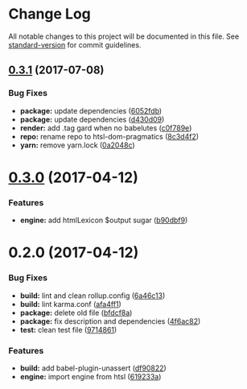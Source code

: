 # Change Log

All notable changes to this project will be documented in this file. See [standard-version](https://github.com/conventional-changelog/standard-version) for commit guidelines.

<a name="0.3.1"></a>
## [0.3.1](https://github.com/nomocas/htsl-dom-pragmatics/compare/v0.3.0...v0.3.1) (2017-07-08)


### Bug Fixes

* **package:** update dependencies ([6052fdb](https://github.com/nomocas/htsl-dom-pragmatics/commit/6052fdb))
* **package:** update dependencies ([d430d09](https://github.com/nomocas/htsl-dom-pragmatics/commit/d430d09))
* **render:** add .tag gard when no babelutes ([c0f789e](https://github.com/nomocas/htsl-dom-pragmatics/commit/c0f789e))
* **repo:** rename repo to htsl-dom-pragmatics ([8c3d4f2](https://github.com/nomocas/htsl-dom-pragmatics/commit/8c3d4f2))
* **yarn:** remove yarn.lock ([0a2048c](https://github.com/nomocas/htsl-dom-pragmatics/commit/0a2048c))



<a name="0.3.0"></a>
# [0.3.0](https://github.com/nomocas/htsl-dom-pragmatics/compare/v0.2.0...v0.3.0) (2017-04-12)


### Features

* **engine:** add htmlLexicon $output sugar ([b90dbf9](https://github.com/nomocas/htsl-dom-pragmatics/commit/b90dbf9))



<a name="0.2.0"></a>
# 0.2.0 (2017-04-12)


### Bug Fixes

* **build:** lint and clean rollup.config ([6a46c13](https://github.com/nomocas/htsl-dom-pragmatics/commit/6a46c13))
* **build:** lint karma.conf ([afa4ff1](https://github.com/nomocas/htsl-dom-pragmatics/commit/afa4ff1))
* **package:** delete old file ([bfdcf8a](https://github.com/nomocas/htsl-dom-pragmatics/commit/bfdcf8a))
* **package:** fix description and dependencies ([4f6ac82](https://github.com/nomocas/htsl-dom-pragmatics/commit/4f6ac82))
* **test:** clean test file ([9714861](https://github.com/nomocas/htsl-dom-pragmatics/commit/9714861))


### Features

* **build:** add babel-plugin-unassert ([df90822](https://github.com/nomocas/htsl-dom-pragmatics/commit/df90822))
* **engine:** import engine from htsl ([619233a](https://github.com/nomocas/htsl-dom-pragmatics/commit/619233a))
